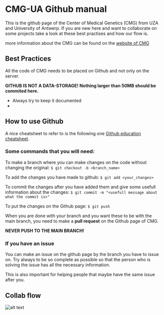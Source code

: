 # CMG-UA Github manual

This is the github page of the Center of Medical Genetics (CMG) from UZA and University of Antwerp. If you are new here and want to collaborate on some projects take a look at these best practises and how our flow is.

more information about the CMG can be found on the [website of CMG](https://www.genetica-antwerpen.be/en/)

## Best Practices

All the code of CMG needs to be placed on Github and not only on the server.

**GITHUB IS NOT A DATA-STORAGE! Nothing larger than 50MB should be commited here.**

- Always try to keep it documented
- 
## How to use Github

A nice cheatsheet to refer to is the following one [Github education cheatsheet](https://education.github.com/git-cheat-sheet-education.pdf).

### Some commands that you will need:

To make a branch where you can make changes on the code without changing the original:
`$ git checkout -b <branch_name>`

To add the changes you have made to github: `$ git add <your_changes>`

To commit the changes after you have added them and give some usefull information about the changes:
`$ git commit -m "<usefull message about what the commit is>"`

To put the changes on the Github page: `$ git push`

When you are done with your branch and you want these to be with the main branch, you need to make a **pull request** on the Github page of CMG. 

**NEVER PUSH TO THE MAIN BRANCH!**

### If you have an issue

You can make an issue on the github page by the branch you have to issue on. Try always to be so complete as possible so that the person who is solving the issue has all the necessary information. 

This is also important for helping people that maybe have the same issue after you. 

## Collab flow

![alt text](image.jpg)